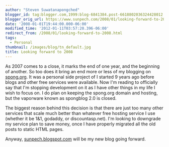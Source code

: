 ```yaml
---
author: "Steven Suwatanapongched"
blogger_id: tag:blogger.com,1999:blog-6841384.post-6618802036324428012
blogger_orig_url: https://www.sunpech.com/2008/01/looking-forward-to-2008.html
date: '2008-01-01T19:44:00.000-06:00'
modified_time: '2012-01-11T03:57:20.396-06:00'
redirect_from: /2008/01/looking-forward-to-2008.html
tags:
  - Personal
thumbnail: /images/blog/tn_default.jpg
title: Looking forward to 2008
---
```



As 2007 comes to a close, it marks the end of one year, and the beginning of another.  So too does it bring an end more or less of my blogging on [spong.org](https://spong.org).  It was a personal side project of I started 9 years ago before blogs and other free services were available.  Now I'm reading to officially say that I'm stopping development on it as I have other things in my life I wish to focus on.  I do plan on keeping the spong.org domain and hosting, but the vaporware known as spongblog 2.0 is closed.

The biggest reason behind this decision is that there are just too many other services that scale much better than whatever free hosting service I use (whether it be 1&1, godaddy, or discountasp.net).  I'm looking to downgrade my service plan to save money, once I have properly migrated all the old posts to static HTML pages.

Anyway, [sunpech.blogspot.com](https://sunpech.blogspot.com) will be my new blog going forward.